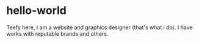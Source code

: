 # hello-world

Teefy here, I am a website and graphics designer (that's what i do).
I have works with reputable brands and others.
